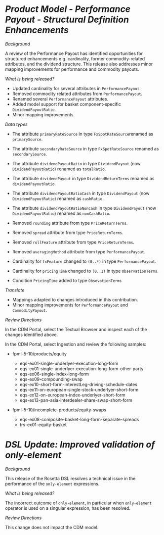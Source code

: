 # *Product Model - Performance Payout - Structural Definition Enhancements*

_Background_ 

A review of the Performance Payout has identified opportunities for structured enhancements e.g. cardinality, former commodity-related attributes, and the dividend structure. This release also  addresses minor mapping improvements for performance and commodity payouts.

_What is being released?_

- Updated cardinality for several attributes in `PerformancePayout`.
- Removed commodity related attributes from `PerformancePayout`.
- Renamed several `PerformancePayout` attributes.
- Added model support for basket component-specific `DividendPayoutRatio`.
- Minor mapping improvements.

_Data types_

- The attribute `primaryRateSource` in type `FxSpotRateSource`renamed as `primarySource`.
- The attribute `secondaryRateSource` in type `FxSpotRateSource` renamed as `secondarySource`.
- The attribute `dividendPayoutRatio` in type `DividendPayout` (now `DividendPayoutRatio`) renamed as `totalRatio`.
- The attribute `dividendPayout` in type `DividendReturnTerms` renamed as `dividendPayoutRatio`.
- The attribute `dividendPayoutRatioCash` in type `DividendPayout` (now `DividendPayoutRatio`) renamed as `cashRatio`.
- The attribute `dividendPayoutRatioNonCash` in type `DividendPayout` (now `DividendPayoutRatio`) renamed as `nonCashRatio`.

- Removed `rounding` attribute from type `PriceReturnTerms`.
- Removed `spread` attribute from type `PriceReturnTerms`.
- Removed `rollFeature` attribute from type `PriceReturnTerms`.
- Removed `averagingMethod` attribute from type `PerformancePayout`.

- Cardinality for `fxFeature` changed to `(0..*)` in type `PerformancePayout`.
- Cardinality for `pricingTime` changed to `(0..1)` in type `ObservationTerms`.
- Condition `PricingTime` added to type `ObsevationTerms`

_Translate_

- Mappings adapted to changes introduced in this contribution.
- Minor mapping improvements for `PerformancePayout` and `CommodityPayout`.

_Review Directions_

In the CDM Portal, select the Textual Browser and inspect each of the changes identified above.

In the CDM Portal, select Ingestion and review the following samples:

- fpml-5-10/products/equity
  - eqs-ex01-single-underlyer-execution-long-form
  - eqs-ex01-single-underlyer-execution-long-form-other-party
  - eqs-ex06-single-index-long-form
  - eqs-ex09-compounding-swap
  - eqs-ex10-short-form-interestLeg-driving-schedule-dates
  - eqs-ex11-on-european-single-stock-underlyer-short-form
  - eqs-ex12-on-european-index-underlyer-short-form
  - eqs-ex13-pan-asia-interdealer-share-swap-short-form

- fpml-5-10/incomplete-products/equity-swaps
  - eqs-ex08-composite-basket-long-form-separate-spreads
  - trs-ex01-equity-basket

# *DSL Update: Improved validation of only-element*

_Background_

This release of the Rosetta DSL resolves a technical issue in the performance of the `only-element` expressions.

_What is being released?_

The incorrect outcome of `only-element`, in particular when `only-element` operator is used on a singular expression, has been resolved. 

_Review Directions_

This change does not impact the CDM model.

